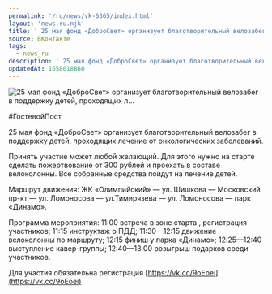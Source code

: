 ```yaml
---
permalink: '/ru/news/vk-6365/index.html'
layout: 'news.ru.njk'
title: ' 25 мая фонд «ДоброСвет» организует благотворительный велозабег в поддержку детей, проходящих л…'
source: ВКонтакте
tags:
  - news_ru
description: ' 25 мая фонд «ДоброСвет» организует благотворительный велозабег в поддержку детей, проходящих л…'
updatedAt: 1558018860
---
```

![ 25 мая фонд «ДоброСвет» организует благотворительный велозабег в поддержку детей, проходящих л…](https://sun9-64.userapi.com/impf/c853420/v853420486/4157c/RtRt-jaAvoc.jpg?size=900x600&quality=96&proxy=1&sign=0e0cb8152c0a740725ef4bf7ff8218ca&c_uniq_tag=2jm8bDHmZOEY9QLPK57tjb8WPFy_HkZK5ydfJcGkbCs&type=album)

#ГостевойПост

25 мая фонд «ДоброСвет» организует благотворительный велозабег в поддержку детей, проходящих лечение от онкологических заболеваний.

Принять участие может любой желающий. Для этого нужно на старте сделать пожертвование от 300 рублей и проехать в составе велоколонны. Все собранные средства пойдут на лечение детей.

Маршрут движения: ЖК «Олимпийский» — ул. Шишкова — Московский пр-кт — ул. Ломоносова — ул.Тимирязева — ул. Ломоносова — парк «Динамо».

Программа мероприятия:
11:00 встреча в зоне старта , регистрация участников;
11:15 инструктаж о ПДД;
11:30—12:15 движение велоколонны по маршруту;
12:15 финиш у парка «Динамо»;
12:25—12:40 выступление кавер-группы;
12:40—13:00 розыгрыш подарков среди участников.

Для участия обязательна регистрация [https://vk.cc/9oEoei](https://vk.cc/9oEoei)
